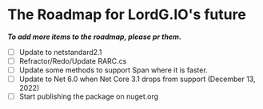 # The Roadmap for LordG.IO's future

***To add more items to the roadmap, please pr them.***

- [ ] Update to netstandard2.1
- [ ] Refractor/Redo/Update RARC.cs
- [ ] Update some methods to support Span<T> where it is faster.
- [ ] Update to Net 6.0 when Net Core 3.1 drops from support (December 13, 2022)
- [ ] Start publishing the package on nuget.org
